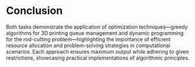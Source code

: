 # Conclusion
Both tasks demonstrate the application of optimization techniques—greedy algorithms for 3D printing queue management and dynamic programming for the rod-cutting problem—highlighting the importance of efficient resource allocation and problem-solving strategies in computational scenarios. Each approach ensures maximum output while adhering to given restrictions, showcasing practical implementations of algorithmic principles.
